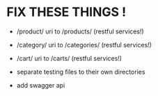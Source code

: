 # FIX THESE THINGS !

* /product/ uri to /products/ (restful services!)
* /category/ uri to /categories/ (restful services!)
* /cart/ uri to /carts/ (restful services!)

* separate testing files to their own directories

* add swagger api
